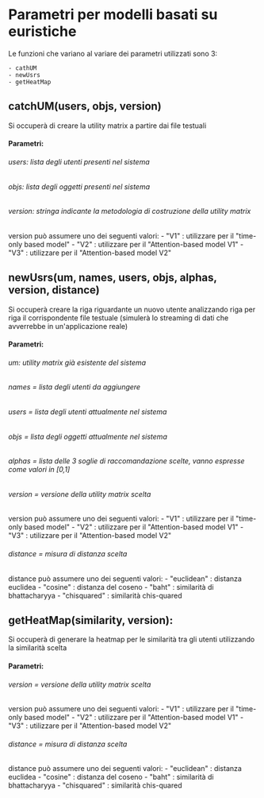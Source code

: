 # Parametri per modelli basati su euristiche

Le funzioni che variano al variare dei parametri utilizzati sono 3:
    
    - cathUM
    - newUsrs
    - getHeatMap

## catchUM(users, objs, version)

Si occuperà di creare la utility matrix a partire dai file testuali

#### Parametri:

###### users: lista degli utenti presenti nel sistema
###### objs: lista degli oggetti presenti nel sistema
###### version: stringa indicante la metodologia di costruzione della utility matrix

version può assumere uno dei seguenti valori:
    - "V1" : utilizzare per il "time-only based model"
    - "V2" : utilizzare per il "Attention-based model V1"
    - "V3" : utilizzare per il "Attention-based model V2"

## newUsrs(um, names, users, objs, alphas, version, distance)

Si occuperà creare la riga riguardante un nuovo utente analizzando riga per riga il corrispondente file testuale (simulerà lo streaming di dati che avverrebbe in un'applicazione reale)

#### Parametri:

###### um: utility matrix già esistente del sistema
###### names = lista degli utenti da aggiungere
###### users = lista degli utenti attualmente nel sistema
###### objs = lista degli oggetti attualmente nel sistema   
###### alphas = lista delle 3 soglie di raccomandazione scelte, vanno espresse come valori in [0,1]
###### version = versione della utility matrix scelta

version può assumere uno dei seguenti valori:
    - "V1" : utilizzare per il "time-only based model"
    - "V2" : utilizzare per il "Attention-based model V1"
    - "V3" : utilizzare per il "Attention-based model V2"

###### distance = misura di distanza scelta

distance può assumere uno dei seguenti valori:
    - "euclidean" : distanza euclidea
    - "cosine" : distanza del coseno
    - "baht" : similarità di bhattacharyya
    - "chisquared" : similarità chis-quared

## getHeatMap(similarity, version):

Si occuperà di generare la heatmap per le similarità tra gli utenti utilizzando la similarità scelta 

#### Parametri:

###### version = versione della utility matrix scelta

version può assumere uno dei seguenti valori:
    - "V1" : utilizzare per il "time-only based model"
    - "V2" : utilizzare per il "Attention-based model V1"
    - "V3" : utilizzare per il "Attention-based model V2"

###### distance = misura di distanza scelta

distance può assumere uno dei seguenti valori:
    - "euclidean" : distanza euclidea
    - "cosine" : distanza del coseno
    - "baht" : similarità di bhattacharyya
    - "chisquared" : similarità chis-quared

